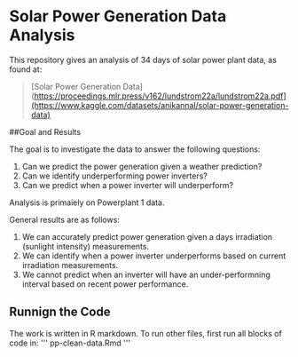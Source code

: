 # Solar Power Generation Data Analysis

This repository gives an analysis of 34 days of solar power plant data, as found at:

> [Solar Power Generation Data](https://proceedings.mlr.press/v162/lundstrom22a/lundstrom22a.pdf](https://www.kaggle.com/datasets/anikannal/solar-power-generation-data)

##Goal and Results

The goal is to investigate the data to answer the following questions:

1) Can we predict the power generation given a weather prediction?
2) Can we identify underperforming power inverters?
3) Can we predict when a power inverter will underperform?

Analysis is primaiely on Powerplant 1 data.

General results are as follows:
1) We can accurately predict power generation given a days irradiation (sunlight intensity) measurements.
2) We can identify when a power inverter underperforms based on current irradiation measurements.
3) We cannot predict when an inverter will have an under-performning interval based on recent power performance.

## Runnign the Code
The work is written in R markdown. To run other files, first run all blocks of code in:
'''
pp-clean-data.Rmd
'''
